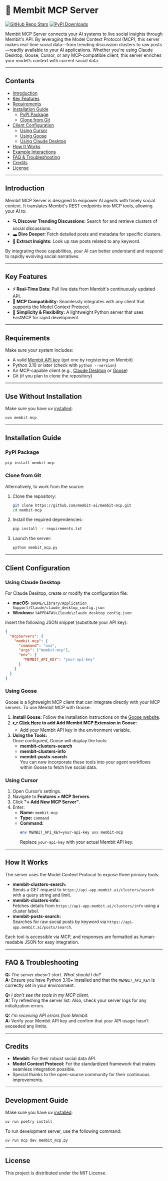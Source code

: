 # 🐰 Membit MCP Server

[![GitHub Repo Stars](https://img.shields.io/github/stars/bandprotocol/membit-mcp?style=social)](https://github.com/bandprotocol/membit-mcp) [![PyPI Downloads](https://img.shields.io/pypi/dm/membit-mcp)](https://pypi.org/project/membit-mcp/)

Membit MCP Server connects your AI systems to live social insights through Membit's API. By leveraging the Model Context Protocol (MCP), this server makes real-time social data—from trending discussion clusters to raw posts—readily available to your AI applications. Whether you're using Claude Desktop, Goose, Cursor, or any MCP-compatible client, this server enriches your model’s context with current social data.

---

## Contents

- [Introduction](#introduction)
- [Key Features](#key-features)
- [Requirements](#requirements)
- [Installation Guide](#installation-guide)
  - [PyPI Package](#pypi-package)
  - [Clone from Git](#clone-from-git)
- [Client Configuration](#client-configuration)
  - [Using Cursor](#using-cursor)
  - [Using Goose](#using-goose)
  - [Using Claude Desktop](#using-claude-desktop)
- [How It Works](#how-it-works)
- [Example Interactions](#example-interactions)
- [FAQ & Troubleshooting](#faq--troubleshooting)
- [Credits](#credits)
- [License](#license)

---

## Introduction

Membit MCP Server is designed to empower AI agents with timely social context. It translates Membit's REST endpoints into MCP tools, allowing your AI to:

- **🔍 Discover Trending Discussions:** Search for and retrieve clusters of social discussions.
- **🕳️ Dive Deeper:** Fetch detailed posts and metadata for specific clusters.
- **🧠 Extract Insights:** Look up raw posts related to any keyword.

By integrating these capabilities, your AI can better understand and respond to rapidly evolving social narratives.

---

## Key Features

- **⚡️ Real-Time Data:** Pull live data from Membit's continuously updated API.
- **🔌 MCP Compatibility:** Seamlessly integrates with any client that supports the Model Context Protocol.
- **🚀 Simplicity & Flexibility:** A lightweight Python server that uses FastMCP for rapid development.

---

## Requirements

Make sure your system includes:

- A valid [Membit API key](https://membit.ai) (get one by registering on Membit)
- Python 3.10 or later (check with `python --version`)
- An MCP-capable client (e.g., [Claude Desktop](https://claude.ai/download) or [Goose](https://block.github.io/goose/))
- Git (if you plan to clone the repository)

---

## Use Without Installation

Make sure you have uv [installed](https://docs.astral.sh/uv/getting-started/installation/#standalone-installer):

```bash
uvx membit-mcp
```

---

## Installation Guide

### PyPI Package

```bash
pip install membit-mcp
```

### Clone from Git

Alternatively, to work from the source:

1. Clone the repository:
   ```bash
   git clone https://github.com/membit-ai/membit-mcp.git
   cd membit-mcp
   ```
2. Install the required dependencies:
   ```bash
   pip install -r requirements.txt
   ```
3. Launch the server:
   ```bash
   python membit_mcp.py
   ```

---

## Client Configuration

### Using Claude Desktop

For Claude Desktop, create or modify the configuration file:

- **macOS:** `$HOME/Library/Application Support/Claude/claude_desktop_config.json`
- **Windows:** `%APPDATA%\Claude\claude_desktop_config.json`

Insert the following JSON snippet (substitute your API key):

```json
{
  "mcpServers": {
    "membit-mcp": {
      "command": "uvx",
      "args": ["membit-mcp"],
      "env": {
        "MEMBIT_API_KEY": "your-api-key"
      }
    }
  }
}
```

### Using Goose

Goose is a lightweight MCP client that can integrate directly with your MCP servers. To use Membit MCP with Goose:

1. **Install Goose:** Follow the installation instructions on the [Goose website](https://block.github.io/goose/).
2. **[👉 Click Here](goose://extension?cmd=uvx&arg=mcp-membit&id=membit&name=Membit%20Real-time%20Data&description=Real-time%20social%20posts%20and%20cluster%20capabilities%20powered%20by%20Membit&env=MEMBIT_API_KEY%3DAPI%20key%20for%20Membit%20real-time%20data%20service) to add Add Membit MCP Extension in Goose:**
   - Add your Membit API key in the environment variable.
3. **Using the Tools:**  
   Once configured, Goose will display the tools:
   - **membit-clusters-search**
   - **membit-clusters-info**
   - **membit-posts-search**  
     You can now incorporate these tools into your agent workflows within Goose to fetch live social data.

### Using Cursor

1. Open Cursor’s settings.
2. Navigate to **Features > MCP Servers**.
3. Click **"+ Add New MCP Server"**.
4. Enter:
   - **Name:** `membit-mcp`
   - **Type:** `command`
   - **Command:**
     ```bash
     env MEMBIT_API_KEY=your-api-key uvx membit-mcp
     ```
     Replace `your-api-key` with your actual Membit API key.

---

## How It Works

The server uses the Model Context Protocol to expose three primary tools:

- **membit-clusters-search:**  
  Sends a GET request to `https://api-app.membit.ai/clusters/search` with a query string and limit.
- **membit-clusters-info:**  
  Fetches details from `https://api-app.membit.ai/clusters/info` using a cluster label.
- **membit-posts-search:**  
  Searches for raw social posts by keyword via `https://api-app.membit.ai/posts/search`.

Each tool is accessible via MCP, and responses are formatted as human-readable JSON for easy integration.

---

## FAQ & Troubleshooting

**Q:** _The server doesn’t start. What should I do?_  
**A:** Ensure you have Python 3.10+ installed and that the `MEMBIT_API_KEY` is correctly set in your environment.

**Q:** _I don’t see the tools in my MCP client._  
**A:** Try refreshing the server list. Also, check your server logs for any initialization errors.

**Q:** _I’m receiving API errors from Membit._  
**A:** Verify your Membit API key and confirm that your API usage hasn’t exceeded any limits.

---

## Credits

- **Membit:** For their robust social data API.
- **Model Context Protocol:** For the standardized framework that makes seamless integration possible.
- Special thanks to the open-source community for their continuous improvements.

---

## Development Guide

Make sure you have uv [installed](https://docs.astral.sh/uv/getting-started/installation/#standalone-installer):

```bash
uv run poetry install
```

To run development server, use the following command:

```bash
uv run mcp dev membit_mcp.py
```

---

## License

This project is distributed under the MIT License.
